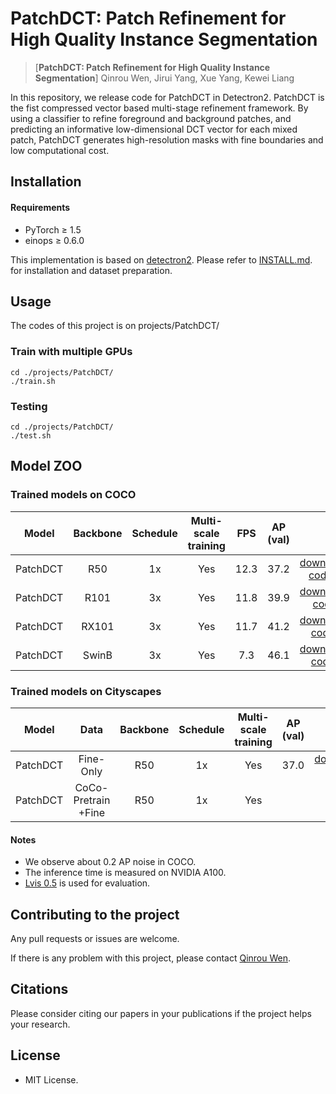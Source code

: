 # PatchDCT: Patch Refinement for High Quality Instance Segmentation
> [**PatchDCT: Patch Refinement for High Quality Instance Segmentation**]
> Qinrou Wen, Jirui Yang, Xue Yang, Kewei Liang
>

In this repository, we release code for PatchDCT in Detectron2. PatchDCT is the fist compressed vector based multi-stage refinement framework.
By using a classifier to refine foreground and background patches, and predicting an informative low-dimensional DCT vector for each mixed patch, PatchDCT generates high-resolution masks with
fine boundaries and low computational cost.



## Installation
#### Requirements
- PyTorch ≥ 1.5 
- einops ≥ 0.6.0

This implementation is based on [detectron2](https://github.com/facebookresearch/detectron2). Please refer to [INSTALL.md](INSTALL.md). for installation and dataset preparation.

## Usage 
The codes of this project is on projects/PatchDCT/ 
### Train with multiple GPUs
    cd ./projects/PatchDCT/
    ./train.sh

### Testing
    cd ./projects/PatchDCT/
    ./test.sh
## Model ZOO 
### Trained models on COCO
Model |  Backbone | Schedule | Multi-scale training | FPS | AP (val) | Link
--- |:---:|:---:|:---:|:---:|:---:|:---:
PatchDCT | R50 | 1x | Yes |   12.3 | 37.2  | [download(Fetch code: xdma)](链接：https://pan.baidu.com/s/1J-L6j_Gr6uplI1RN_gAfAg)
PatchDCT | R101 | 3x | Yes |  11.8 | 39.9  | [download(Fetch code: jkdf)](https://pan.baidu.com/s/1lVEintYgDotdDi-N-PZehA)
PatchDCT | RX101 | 3x | Yes |   11.7 | 41.2  | [download(Fetch code: dfae)](https://pan.baidu.com/s/1LnBrwsFlj6YuGar_Jnd2_g)
PatchDCT | SwinB  | 3x | Yes |   7.3 | 46.1  | [download(Fetch code: dafe)](https://pan.baidu.com/s/132_w16Riu6HzL22x9GMk7g)

### Trained models on Cityscapes
Model |Data|  Backbone | Schedule | Multi-scale training | AP (val) | Link
--- |:---:|:---:|:---:|:---:|:---:|:---:
PatchDCT | Fine-Only | R50 | 1x | Yes | 37.0  | [download(Fetch code: faef)](https://pan.baidu.com/s/1put17hlP7y20y5BeMa82gw)
PatchDCT | CoCo-Pretrain +Fine | R50 | 1x | Yes |   |

#### Notes
- We observe about 0.2 AP noise in COCO.
- The inference time is measured on NVIDIA A100.
- [Lvis 0.5](https://) is used for evaluation.

## Contributing to the project
Any pull requests or issues are welcome. 

If there is any problem with this project, please contact [Qinrou Wen](qinrou.wen@zju.edu.cn).

## Citations
Please consider citing our papers in your publications if the project helps your research. 

## License
- MIT License.